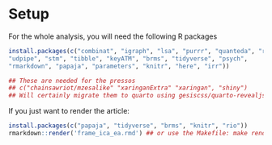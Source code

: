 # Setup

For the whole analysis, you will need the following R packages

```r
install.packages(c("combinat", "igraph", "lsa", "purrr", "quanteda", "rio", "seededlda",
"udpipe", "stm", "tibble", "keyATM", "brms", "tidyverse", "psych", 
"rmarkdown", "papaja", "parameters", "knitr", "here", "irr"))

## These are needed for the pressos
## c("chainsawriot/mzesalike" "xaringanExtra" "xaringan", "shiny")
## Will certainly migrate them to quarto using gesiscss/quarto-revealjs-fakegesis
```

If you just want to render the article:

```r
install.packages(c("papaja", "tidyverse", "brms", "knitr", "rio"))
rmarkdown::render('frame_ica_ea.rmd') ## or use the Makefile: make render
```
